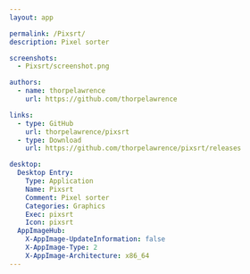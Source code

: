 ```yaml
---
layout: app

permalink: /Pixsrt/
description: Pixel sorter

screenshots:
  - Pixsrt/screenshot.png

authors:
  - name: thorpelawrence
    url: https://github.com/thorpelawrence

links:
  - type: GitHub
    url: thorpelawrence/pixsrt
  - type: Download
    url: https://github.com/thorpelawrence/pixsrt/releases

desktop:
  Desktop Entry:
    Type: Application
    Name: Pixsrt
    Comment: Pixel sorter
    Categories: Graphics
    Exec: pixsrt
    Icon: pixsrt
  AppImageHub:
    X-AppImage-UpdateInformation: false
    X-AppImage-Type: 2
    X-AppImage-Architecture: x86_64
---
```

